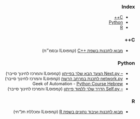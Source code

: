 <div dir="rtl" markdown="1">

### Index

* [C++](#cpp)
* [Python](#python)
* [R](#r)


### <a id="cpp"></a>C++

* [מבוא לתכנות בשפת C++&lrm;](https://campus.gov.il/course/course-v1-basmach-pc264/) (קמפוסIL&lrm; ובסמ״ח)


### Python

* [Next.py –&lrm; הצעד הבא שלך בפייתון](https://campus.gov.il/course/course-v1-cs-gov-cs-nextpy102/) (קמפוסIL&lrm; והמרכז לחינוך סייבר)
* [network.py&lrm; לתכנת במרחב הרשת](https://campus.gov.il/course/cs-gov-cs-networkpy103-2020-1/) (קמפוסIL&lrm; והמרכז לחינוך סייבר)
* [Python Course Hebrew&rlm;](https://youtube.com/playlist?list=PL1ZSrkGSJEGMgiAaEx1Cw3khbdDXGx_6i) - Geek of Automation&rlm;
* [Self.py –&lrm; הדרך שלך ללמוד פייתון](https://campus.gov.il/course/course-v1-cs-gov_cs_selfpy101/) (קמפוסIL&lrm; והמרכז לחינוך סייבר)


### R

* [מבוא לתכנות ועיבוד נתונים בשפת R&rlm;](https://campus.gov.il/course/telhai-acd-rfp4-telhai-r/) (קמפוסIL&lrm; ומכללת תל־חי)

</div>
